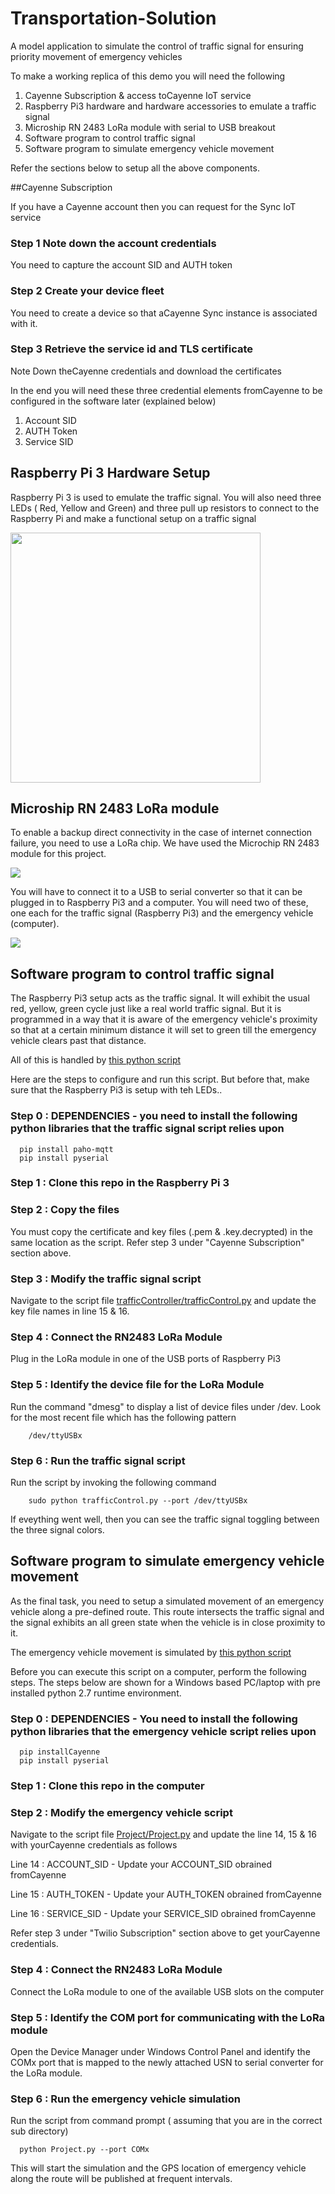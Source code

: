 # Transportation-Solution


A model application to simulate the control of traffic signal for ensuring priority movement of emergency vehicles


To make a working replica of this demo you will need the following

1. Cayenne Subscription & access toCayenne IoT service
2. Raspberry Pi3 hardware and hardware accessories to emulate a traffic signal 
3. Microship RN 2483 LoRa module with serial to USB breakout
4. Software program to control traffic signal
5. Software program to simulate emergency vehicle movement

Refer the sections below to setup all the above components.


##Cayenne Subscription

If you have a Cayenne account then you can request for the Sync IoT service

### Step 1 Note down the account credentials
You need to capture the account SID and AUTH token 


### Step 2 Create your device fleet

You need to create a device so that aCayenne Sync instance is associated with it. 

### Step 3 Retrieve the service id and TLS certificate


Note Down theCayenne credentials and download the certificates

In the end you will need these three credential elements fromCayenne to be configured in the software later (explained below)
1. Account SID
2. AUTH Token
3. Service SID

## Raspberry Pi 3 Hardware Setup

Raspberry Pi 3 is used to emulate the traffic signal. You will also need three LEDs ( Red, Yellow and Green) and three pull up resistors to connect to the Raspberry Pi and make a functional setup on a traffic signal

<img src=screenshots/pic-3.jpg width=400>

## Microship RN 2483 LoRa module

To enable a backup direct connectivity in the case of internet connection failure, you need to use a LoRa chip. We have used the Microchip RN 2483 module for this project.

<img src=screenshots/pic-4.jpg>

You will have to connect it to a USB to serial converter so that it can be plugged in to Raspberry Pi3 and a computer. You will need two of these, one each for the traffic signal (Raspberry Pi3) and the emergency vehicle (computer).

<img src=screenshots/pic-5.jpg>



## Software program to control traffic signal

The Raspberry Pi3 setup acts as the traffic signal. It will exhibit the usual red, yellow, green cycle just like a real world traffic signal. But it is programmed in a way that it is aware of the emergency vehicle's proximity so that at a certain minimum distance it will set to green till the emergency vehicle clears past that distance.  

All of this is handled by [this python script](trafficController/trafficControl.py)

Here are the steps to configure and run this script. But before that, make sure that the Raspberry Pi3 is setup with teh LEDs..

### Step 0 : DEPENDENCIES - you need to install the following python libraries that the traffic signal script relies upon

      pip install paho-mqtt
      pip install pyserial

### Step 1 : Clone this repo in the Raspberry Pi 3

### Step 2 : Copy the files 

You must copy the certificate and key files (.pem & .key.decrypted) in the same location as the script.  Refer step 3 under "Cayenne Subscription" section above. 

### Step 3 : Modify the traffic signal script  

Navigate to the script file [trafficController/trafficControl.py](trafficController/trafficControl.py) and update the key file names in line 15 & 16.

### Step 4 : Connect the RN2483 LoRa Module

Plug in the LoRa module in one of the USB ports of Raspberry Pi3

### Step 5 : Identify the device file for the LoRa Module

Run the command "dmesg" to display a list of device files under /dev. Look for the most recent file which has the following pattern

        /dev/ttyUSBx

### Step 6 : Run the traffic signal script

Run the script by invoking the following command

        sudo python trafficControl.py --port /dev/ttyUSBx
  

If eveything went well, then you can see the traffic signal toggling between the three signal colors. 

## Software program to simulate emergency vehicle movement

As the final task, you need to setup a simulated movement of an emergency vehicle along a pre-defined route. This route intersects the traffic signal and the signal exhibits an all green state when the vehicle is in close proximity to it.

The emergency vehicle movement is simulated by [this python script](Project/Project.py)

Before you can execute this script on a computer, perform the following steps. The steps below are shown for a Windows based PC/laptop with pre installed python 2.7 runtime environment.


### Step 0 : DEPENDENCIES - You need to install the following python libraries that the emergency vehicle script relies upon

      pip installCayenne
      pip install pyserial

### Step 1 : Clone this repo in the computer

### Step 2 : Modify the emergency vehicle script

Navigate to the script file [Project/Project.py](Project/Project.py) and update the line 14, 15 & 16 with yourCayenne credentials as follows

 Line 14 : ACCOUNT_SID - Update your ACCOUNT_SID obrained fromCayenne
 
 Line 15 : AUTH_TOKEN  - Update your AUTH_TOKEN obrained fromCayenne
 
 Line 16 : SERVICE_SID  - Update your SERVICE_SID obrained fromCayenne
 
 Refer step 3 under "Twilio Subscription" section above to get yourCayenne credentials. 

### Step 4 : Connect the RN2483 LoRa Module

Connect the LoRa module to one of the available USB slots on the computer

### Step 5 : Identify the COM port for communicating with the LoRa module

Open the Device Manager under Windows Control Panel and identify the COMx port that is mapped to the newly attached USN to serial converter for the LoRa module. 

### Step 6 : Run the emergency vehicle simulation

Run the script from command prompt ( assuming that you are in the correct sub directory)

      python Project.py --port COMx
      
This will start the simulation and the GPS location of emergency vehicle along the route will be published at frequent intervals.


